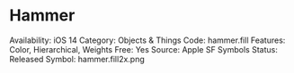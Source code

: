 # Hammer

Availability: iOS 14
Category: Objects & Things
Code: hammer.fill
Features: Color, Hierarchical, Weights
Free: Yes
Source: Apple SF Symbols
Status: Released
Symbol: hammer.fill2x.png
